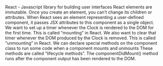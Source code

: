 React - Javascript library for building user interfaces
React elements are immutable. Once you create an element, you can’t change its children or attributes.
When React sees an element representing a user-defined component, it passes JSX attributes to this component as a single object.
We want to set up a timer whenever the Clock is rendered to the DOM for the first time. This is called “mounting” in React.
We also want to clear that timer whenever the DOM produced by the Clock is removed. This is called “unmounting” in React.
We can declare special methods on the component class to run some code when a component mounts and unmounts
These methods are called “lifecycle methods”.
The componentDidMount() method runs after the component output has been rendered to the DOM. 
